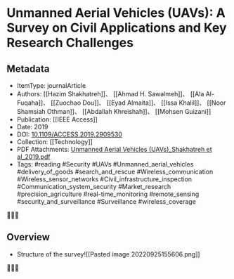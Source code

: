 # Unmanned Aerial Vehicles (UAVs): A Survey on Civil Applications and Key Research Challenges
##  Metadata
- ItemType: journalArticle
- Authors: [[Hazim Shakhatreh]]、 [[Ahmad H. Sawalmeh]]、 [[Ala Al-Fuqaha]]、 [[Zuochao Dou]]、 [[Eyad Almaita]]、 [[Issa Khalil]]、 [[Noor Shamsiah Othman]]、 [[Abdallah Khreishah]]、 [[Mohsen Guizani]]
- Publication: [[IEEE Access]]
- Date: 2019
- DOI: [10.1109/ACCESS.2019.2909530](https://doi.org/10.1109/ACCESS.2019.2909530)
- Collection: [[Technology]]
- PDF Attachments: [Unmanned Aerial Vehicles (UAVs)_Shakhatreh et al_2019.pdf](zotero://open-pdf/library/items/7VLXL3ZW)
- Tags: #reading #Security #UAVs #Unmanned_aerial_vehicles #delivery_of_goods #search_and_rescue #Wireless_communication #Wireless_sensor_networks #Civil_infrastructure_inspection #Communication_system_security #Market_research #precision_agriculture #real-time_monitoring #remote_sensing #security_and_surveillance #Surveillance #wireless_coverage

👣➿👣

## Overview
- Structure of the survey![[Pasted image 20220925155606.png]]




👣➿👣